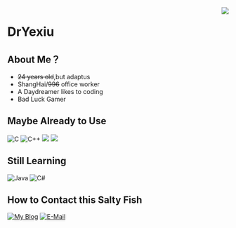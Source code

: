 <img align="right" src="https://github-readme-stats.vercel.app/api?username=DrYexiu&show_icons=true&count_private=true&icon_color=A8B0DB&title_color=A8B0DB" />

# DrYexiu
## About Me？
- ~~24 years old~~,but adaptus
- ShangHai/~~996~~ office worker
- A Daydreamer likes to coding
- Bad Luck Gamer

## Maybe Already to Use
![C](https://img.shields.io/badge/-C-FAF0E6?style=flat-square&logo=C&logoColor=FFF)
![C++](https://img.shields.io/badge/-C%2b%2b-87CEEB?style=flat-square&logo=C%2b%2b&logoColor=fff)
![](https://img.shields.io/badge/-HTML5-e34f26?style=flat-square&logo=HTML5&logoColor=fff)
![](https://img.shields.io/badge/-CSS3-359CD6?style=flat-square&logo=CSS3&logoColor=fff)
## Still Learning
![Java](https://img.shields.io/badge/-Java-F08080?style=flat-square&logo=Java&logoColor=fff)
![C#](https://img.shields.io/badge/C%23-%23239120.svg?style=flat-square&logo=c-sharp&logoColor=fff)
## How to Contact this Salty Fish
[![My Blog](https://img.shields.io/badge/-DrYexiu-6495ED?style=flat-square&logo=Bloglovin&logoColor=fff)](https://drbstore.han-han.xyz)
[![E-Mail](https://img.shields.io/badge/-charlottestar@qq.com-7B68EE?style=flat-square&logo=mail.ru&logoColor=white)](mailto:charlottestar@qq.com)

